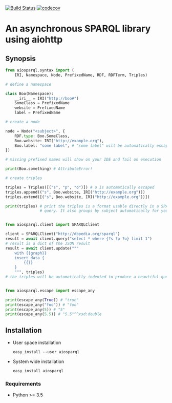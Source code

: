 [![Build Status](https://travis-ci.org/tenforce/sparql-aiohttp.svg?branch=master)](https://travis-ci.org/tenforce/sparql-aiohttp)
[![codecov](https://codecov.io/gh/tenforce/sparql-aiohttp/branch/master/graph/badge.svg)](https://codecov.io/gh/tenforce/sparql-aiohttp)

An asynchronous SPARQL library using aiohttp
============================================

Synopsis
--------

```python
from aiosparql.syntax import (
    IRI, Namespace, Node, PrefixedName, RDF, RDFTerm, Triples)

# define a namespace

class Boo(Namespace):
    __iri__ = IRI("http://boo#")
    SomeClass = PrefixedName
    website = PrefixedName
    label = PrefixedName

# create a node

node = Node("<subject>", {
    RDF.type: Boo.SomeClass,
    Boo.website: IRI("http://example.org"),
    Boo.label: "some label", # "some label" will be automatically escaped
})

# missing prefixed names will show on your IDE and fail on execution

print(Boo.something) # AttributeError!

# create triples

triples = Triples([("s", "p", "o")]) # o is automatically escaped
triples.append(("s", Boo.website, IRI("http://example.org")))
triples.extend([("s", Boo.website, IRI("http://example.org"))])

print(triples) # print the triples is a format usable directly in a SPARQL
               # query. It also groups by subject automatically for you


from aiosparql.client import SPARQLClient

client = SPARQLClient("http://dbpedia.org/sparql")
result = await client.query("select * where {?s ?p ?o} limit 1")
# result is a dict of the JSON result
result = await client.update("""
    with {{graph}}
    insert data {
        {{}}
    }
    """, triples)
# the triples will be automatically indented to produce a beautiful query


from aiosparql.escape import escape_any

print(escape_any(True)) # "true"
print(escape_any("foo")) # "foo"
print(escape_any(5)) # "5"
print(escape_any(5.5)) # "5.5"^^xsd:double
```

Installation
------------

 *  User space installation

    ```
    easy_install --user aiosparql
    ```

 *  System wide installation

    ```
    easy_install aiosparql
    ```

### Requirements

 *  Python >= 3.5
